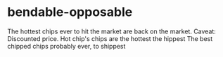 # bendable-opposable
The hottest chips ever to hit the market are back on the market. Caveat: Discounted price. 
Hot chip's chips are the hottest the hippest
The best chipped chips probably ever, to shippest
